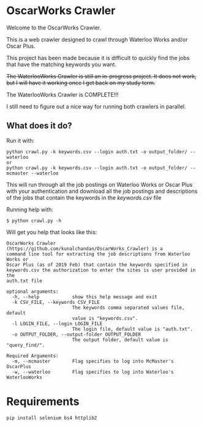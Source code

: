 # OscarWorks Crawler
Welcome to the OscarWorks Crawler. 

This is a web crawler designed to crawl through Waterloo Works and/or Oscar Plus.

This project has been made because it is difficult to quickly find the jobs that have the matching keywords you want.

~~The WaterlooWorks Crawler is still an in-progress project. It does not work, but I will have it working once I get back on my study term.~~

The WaterlooWorks Crawler is COMPLETE!!! 

I still need to figure out a nice way for running both crawlers in parallel.
## What does it do?
Run it with:
~~~
python crawl.py -k keywords.csv --login auth.txt -o output_folder/ --waterloo
or
python crawl.py -k keywords.csv --login auth.txt -o output_folder/ --mcmaster --waterloo
~~~
This will run through all the job postings on Waterloo Works or Oscar Plus with your authentication and download all the job postings and descriptions of the jobs that contain the keywords in the _keywords.csv_ file

Running help with:
~~~
$ python crawl.py -h
~~~
Will get you help that looks like this:

~~~
OscarWorks Crawler (https://github.com/kunalchandan/OscarWorks_Crawler) is a
command line tool for extracting the job descriptions from Waterloo Works or
Oscar Plus (as of 2019 Feb) that contain the keywords specified in
keywords.csv the authorization to enter the sites is user provided in the
auth.txt file

optional arguments:
  -h, --help            show this help message and exit
  -k CSV_FILE, --keywords CSV_FILE
                        The keywords comma separated values file, default
                        value is "keywords.csv".
  -l LOGIN_FILE, --login LOGIN_FILE
                        The login file, default value is "auth.txt".
  -o OUTPUT_FOLDER, --output-folder OUTPUT_FOLDER
                        The output folder, default value is "query_find/".

Required Arguments:
  -m, --mcmaster        Flag specifies to log into McMaster's OscarPlus
  -w, --waterloo        Flag specifies to log into Waterloo's WaterlooWorks
~~~

# Requirements
```
pip install selenium bs4 httplib2
```
